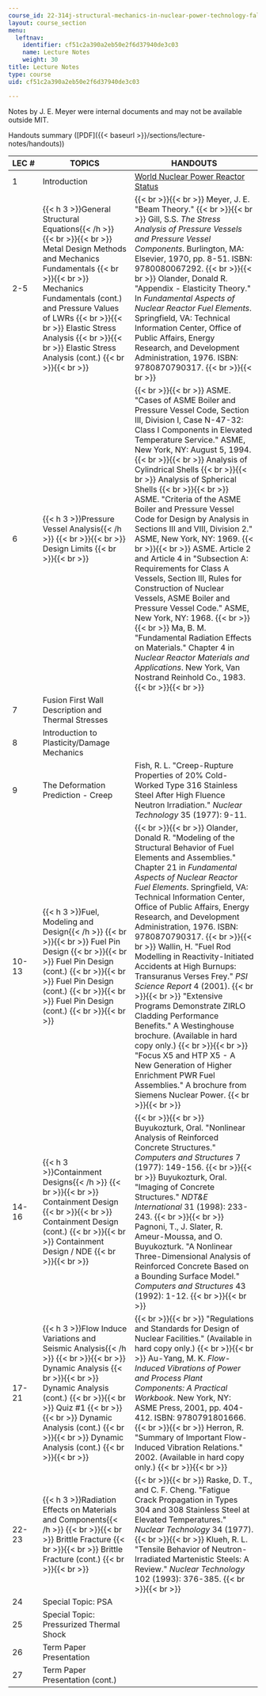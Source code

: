 ```yaml
---
course_id: 22-314j-structural-mechanics-in-nuclear-power-technology-fall-2006
layout: course_section
menu:
  leftnav:
    identifier: cf51c2a390a2eb50e2f6d37940de3c03
    name: Lecture Notes
    weight: 30
title: Lecture Notes
type: course
uid: cf51c2a390a2eb50e2f6d37940de3c03

---
```


Notes by J. E. Meyer were internal documents and may not be available outside MIT.

Handouts summary ([PDF]({{< baseurl >}}/sections/lecture-notes/handouts))

| LEC # | TOPICS | HANDOUTS |
| --- | --- | --- |
| 1 | Introduction | [World Nuclear Power Reactor Status](http://www.world-nuclear.org/info/reactors.html) |
| 2-5 | {{< h 3 >}}General Structural Equations{{< /h >}} {{< br >}}{{< br >}} Metal Design Methods and Mechanics Fundamentals {{< br >}}{{< br >}} Mechanics Fundamentals (cont.) and Pressure Values of LWRs {{< br >}}{{< br >}} Elastic Stress Analysis {{< br >}}{{< br >}} Elastic Stress Analysis (cont.) {{< br >}}{{< br >}}  |  {{< br >}}{{< br >}} Meyer, J. E. "Beam Theory." {{< br >}}{{< br >}} Gill, S.S. _The Stress Analysis of Pressure Vessels and Pressure Vessel Components_. Burlington, MA: Elsevier, 1970, pp. 8-51. ISBN: 9780080067292. {{< br >}}{{< br >}} Olander, Donald R. "Appendix - Elasticity Theory." In _Fundamental Aspects of Nuclear Reactor Fuel Elements_. Springfield, VA: Technical Information Center, Office of Public Affairs, Energy Research, and Development Administration, 1976. ISBN: 9780870790317. {{< br >}}{{< br >}}  |
| 6 | {{< h 3 >}}Pressure Vessel Analysis{{< /h >}} {{< br >}}{{< br >}} Design Limits {{< br >}}{{< br >}}  |  {{< br >}}{{< br >}} ASME. "Cases of ASME Boiler and Pressure Vessel Code, Section III, Division I, Case N-47-32: Class I Components in Elevated Temperature Service." ASME, New York, NY: August 5, 1994. {{< br >}}{{< br >}} Analysis of Cylindrical Shells {{< br >}}{{< br >}} Analysis of Spherical Shells {{< br >}}{{< br >}} ASME. "Criteria of the ASME Boiler and Pressure Vessel Code for Design by Analysis in Sections III and VIII, Division 2." ASME, New York, NY: 1969. {{< br >}}{{< br >}} ASME. Article 2 and Article 4 in "Subsection A: Requirements for Class A Vessels, Section III, Rules for Construction of Nuclear Vessels, ASME Boiler and Pressure Vessel Code." ASME, New York, NY: 1968. {{< br >}}{{< br >}} Ma, B. M. "Fundamental Radiation Effects on Materials." Chapter 4 in _Nuclear Reactor Materials and Applications_. New York, Van Nostrand Reinhold Co., 1983. {{< br >}}{{< br >}}  |
| 7 | Fusion First Wall Description and Thermal Stresses | &nbsp; |
| 8 | Introduction to Plasticity/Damage Mechanics | &nbsp; |
| 9 | The Deformation Prediction - Creep | Fish, R. L. "Creep-Rupture Properties of 20% Cold-Worked Type 316 Stainless Steel After High Fluence Neutron Irradiation." _Nuclear Technology_ 35 (1977): 9-11. |
| 10-13 | {{< h 3 >}}Fuel, Modeling and Design{{< /h >}} {{< br >}}{{< br >}} Fuel Pin Design {{< br >}}{{< br >}} Fuel Pin Design (cont.) {{< br >}}{{< br >}} Fuel Pin Design (cont.) {{< br >}}{{< br >}} Fuel Pin Design (cont.) {{< br >}}{{< br >}}  |  {{< br >}}{{< br >}} Olander, Donald R. "Modeling of the Structural Behavior of Fuel Elements and Assemblies." Chapter 21 in _Fundamental Aspects of Nuclear Reactor Fuel Elements_. Springfield, VA: Technical Information Center, Office of Public Affairs, Energy Research, and Development Administration, 1976. ISBN: 9780870790317. {{< br >}}{{< br >}} Wallin, H. "Fuel Rod Modelling in Reactivity-Initiated Accidents at High Burnups: Transuranus Verses Frey." _PSI Science Report_ 4 (2001). {{< br >}}{{< br >}} "Extensive Programs Demonstrate ZIRLO Cladding Performance Benefits." A Westinghouse brochure. (Available in hard copy only.) {{< br >}}{{< br >}} "Focus X5 and HTP X5 - A New Generation of Higher Enrichment PWR Fuel Assemblies." A brochure from Siemens Nuclear Power. {{< br >}}{{< br >}}  |
| 14-16 | {{< h 3 >}}Containment Designs{{< /h >}} {{< br >}}{{< br >}} Containment Design {{< br >}}{{< br >}} Containment Design (cont.) {{< br >}}{{< br >}} Containment Design / NDE {{< br >}}{{< br >}}  |  {{< br >}}{{< br >}} Buyukozturk, Oral. "Nonlinear Analysis of Reinforced Concrete Structures." _Computers and Structures_ 7 (1977): 149-156. {{< br >}}{{< br >}} Buyukozturk, Oral. "Imaging of Concrete Structures." _NDT&E International_ 31 (1998): 233-243. {{< br >}}{{< br >}} Pagnoni, T., J. Slater, R. Ameur-Moussa, and O. Buyukozturk. "A Nonlinear Three-Dimensional Analysis of Reinforced Concrete Based on a Bounding Surface Model." _Computers and Structures_ 43 (1992): 1-12. {{< br >}}{{< br >}}  |
| 17-21 | {{< h 3 >}}Flow Induce Variations and Seismic Analysis{{< /h >}} {{< br >}}{{< br >}} Dynamic Analysis {{< br >}}{{< br >}} Dynamic Analysis (cont.) {{< br >}}{{< br >}} Quiz #1 {{< br >}}{{< br >}} Dynamic Analysis (cont.) {{< br >}}{{< br >}} Dynamic Analysis (cont.) {{< br >}}{{< br >}}  |  {{< br >}}{{< br >}} "Regulations and Standards for Design of Nuclear Facilities." (Available in hard copy only.) {{< br >}}{{< br >}} Au-Yang, M. K. _Flow-Induced Vibrations of Power and Process Plant Components: A Practical Workbook_. New York, NY: ASME Press, 2001, pp. 404-412. ISBN: 9780791801666. {{< br >}}{{< br >}} Herron, R. "Summary of Important Flow-Induced Vibration Relations." 2002. (Available in hard copy only.) {{< br >}}{{< br >}}  |
| 22-23 | {{< h 3 >}}Radiation Effects on Materials and Components{{< /h >}} {{< br >}}{{< br >}} Brittle Fracture {{< br >}}{{< br >}} Brittle Fracture (cont.) {{< br >}}{{< br >}}  |  {{< br >}}{{< br >}} Raske, D. T., and C. F. Cheng. "Fatigue Crack Propagation in Types 304 and 308 Stainless Steel at Elevated Temperatures." _Nuclear Technology_ 34 (1977). {{< br >}}{{< br >}} Klueh, R. L. "Tensile Behavior of Neutron-Irradiated Martenistic Steels: A Review." _Nuclear Technology_ 102 (1993): 376-385. {{< br >}}{{< br >}}  |
| 24 | Special Topic: PSA | &nbsp; |
| 25 | Special Topic: Pressurized Thermal Shock | &nbsp; |
| 26 | Term Paper Presentation | &nbsp; |
| 27 | Term Paper Presentation (cont.) |